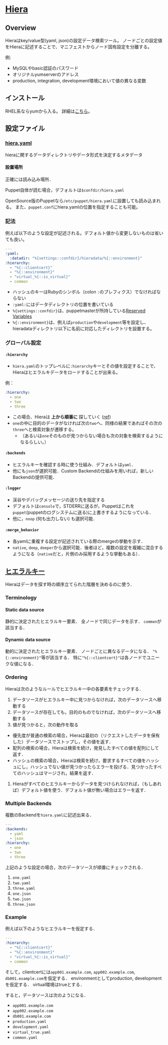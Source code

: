 # [Hiera](http://docs.puppetlabs.com/hiera/1/index.html)

## Overview

Hieraはkey/value型(yaml, json)の設定データ検索ツール。
ノードごとの設定値をHieraに記述することで、マニフェストからノード固有設定を分離する。

例:

- MySQLやbasic認証のパスワード
- オリジナルyumserverのアドレス
- production, integration, development環境において値の異なる変数

## インストール

RHEL系ならyumから入る。
詳細は[こちら](http://docs.puppetlabs.com/hiera/1/installing.html)。

## 設定ファイル

### [hiera.yaml](http://docs.puppetlabs.com/hiera/1/configuring.html)

hieraに関するデータディレクトリやデータ形式を決定するメタデータ

#### 設置場所

正確には読み込み場所．

Puppet自体が読む場合，デフォルトは`$confdir/hiera.yaml`

OpenSource版のPuppetなら`/etc/puppet/hiera.yaml`に設置しても読み込まれる。
また、`puppet.conf`にhiera.yamlの位置を指定することも可能。

### 記法

例えば以下のような設定が記述される。デフォルト値から変更しないものは省いても良い。

```yaml
---
:yaml:
  :datadir: "%{settings::confdir}/hieradata/%{::environment}"
:hierarchy:
  - "%{::clientcert}"
  - "%{::environment}"
  - "virtual_%{::is_virtual}"
  - common
```

- ハッシュのキーはRubyのシンボル（colon `:`のプレフィクス）でなければならない
- `:yaml:`にはデータディレクトリの位置を書いている
 - `%{settings::confdir}`は、puppetmasterが所持している[Reserved Variables](http://docs.puppetlabs.com/puppet/latest/reference/lang_facts_and_builtin_vars.html#variables-set-by-the-puppet-master)
 - `%{::environment}`は、例えば`production`や`development`等を設定し、hieradataディレクトリ以下に名前に対応したディレクトリを設置する。


### グローバル設定

#### `:hierarchy`

- `hiera.yaml`のトップレベルに`:hierarchy`キーとその値を設定することで、Hieraはヒエラルキデータをロードすることが出来る。

例：

```yaml
:hierarchy:
  - one
  - two
  - three
```

- この場合、Hieraは __上から順番に__ 探していく ([ref](http://docs.puppetlabs.com/hiera/1/hierarchy.html#ordering))
- `one`の中に目的のデータがなければ次の`two`へ、同様の結果であればその次の`three`へと検索対象が遷移する。
  - （あるいは`one`そのものが見つからない場合も次の対象を検索するようになるらしい。）

#### `:backends`

- ヒエラルキーを確認する時に使う仕組み．デフォルトは`yaml`．
- 他にも`json`が選択可能．Custom Backendの仕組みを用いれば，新しいBackendの提供可能．

#### `:logger`

- 渓谷やデバッグメッセージの送り先を指定する
- デフォルトは`console`で，STDERRに送るが，Puppetはこれを`puppet`(puppetのログシステムに送る)に上書きするようになっている．
- 他に，`noop` (何も出力しない) も選択可能．

#### `:merge_behavior`

- 各yamlに重複する設定が記述されている際のmergeの挙動を示す．
- `native`, `deep`, `deeper`から選択可能．後者ほど，複数の設定を複雑に混合するようになる（`native`だと，片側のみ採用するような挙動もある）．

## [ヒエラルキー](https://docs.puppetlabs.com/hiera/1/hierarchy.html)

Hieraはデータを探す時の順序立てられた階層を決めるのに使う．

### Terminology

#### Static data source

静的に決定されたヒエラルキー要素．
全ノードで同じデータを示す．
`common`が該当する．

#### Dynamic data source

動的に決定されたヒエラルキー要素．
ノードごとに異なるデータになる．
`"%{::environment}"`等が該当する．
特に`"%{::clientcert}"`は各ノードでユニークな値になる．

### Ordering

Hieraは次のようなルールでヒエラルキー中の各要素をチェックする．

1. データソースがヒエラルキー中に見つからなければ，次のデータソースへ移動する
1. データソースが存在しても，目的のものでなければ，次のデータソースへ移動する
1. 値が見つかると，次の動作を取る
  - 優先度が普通の検索の場合，Hieraは最初の（リクエストしたデータを保有した）データソースでストップし，その値を返す．
  - 配列の検索の場合，Hieraは検索を続け，発見したすべての値を配列にして返す．
  - ハッシュの検索の場合，Hieraは検索を続け，要求するすべての値をハッシュにし，ハッシュでない値が見つかったらエラーを投げる．見つかったすべてのハッシュはマージされ，結果を返す．
1. Hieraがすべてのヒエラルキーからデータを見つけられなければ，（もしあれば）デフォルト値を使う．デフォルト値が無い場合はエラーを返す．

### Multiple Backends

複数のBackendを`hiera.yaml`に記述出来る．

```yaml
---
:backends:
  - yaml
  - json
:hierarchy:
  - one
  - two
  - three
```

上記のような設定の場合，次のデータソースが順番にチェックされる．

1. `one.yaml`
1. `two.yaml`
1. `three.yaml`
1. `one.json`
1. `two.json`
1. `three.json`

### Example

例えば以下のようなヒエラルキーを仮定する．

```yaml
---
:hierarchy:
  - "%{::clientcert}"
  - "%{::environment}"
  - "virtual_%{::is_virtual}"
  - common
```

そして，clientcertには`app001.example.com`, `app002.example.com`, `db001.example.com`を仮定する．
environmentとしてproduction, developmentを仮定する．
virtual環境はtrueとする．

すると，データソースは次のようになる．

- `app001.example.com`
- `app002.example.com`
- `db001.example.com`
- `production.yaml`
- `development.yaml`
- `virtual_true.yaml`
- `common.yaml`